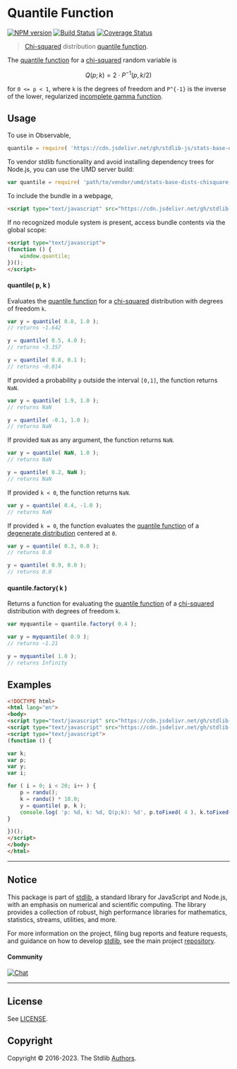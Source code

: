 <!--

@license Apache-2.0

Copyright (c) 2018 The Stdlib Authors.

Licensed under the Apache License, Version 2.0 (the "License");
you may not use this file except in compliance with the License.
You may obtain a copy of the License at

   http://www.apache.org/licenses/LICENSE-2.0

Unless required by applicable law or agreed to in writing, software
distributed under the License is distributed on an "AS IS" BASIS,
WITHOUT WARRANTIES OR CONDITIONS OF ANY KIND, either express or implied.
See the License for the specific language governing permissions and
limitations under the License.

-->

# Quantile Function

[![NPM version][npm-image]][npm-url] [![Build Status][test-image]][test-url] [![Coverage Status][coverage-image]][coverage-url] <!-- [![dependencies][dependencies-image]][dependencies-url] -->

> [Chi-squared][chisquare-distribution] distribution [quantile function][quantile-function].

<section class="intro">

The [quantile function][quantile-function] for a [chi-squared][chisquare-distribution] random variable is

<!-- <equation class="equation" label="eq:chisquared_quantile_function" align="center" raw="Q(p; k) = 2 \cdot P^{-1}( p, k/2 )" alt="Quantile function for a chi-squared distribution."> -->

```math
Q(p; k) = 2 \cdot P^{-1}( p, k/2 )
```

<!-- <div class="equation" align="center" data-raw-text="Q(p; k) = 2 \cdot P^{-1}( p, k/2 )" data-equation="eq:chisquared_quantile_function">
    <img src="https://cdn.jsdelivr.net/gh/stdlib-js/stdlib@51534079fef45e990850102147e8945fb023d1d0/lib/node_modules/@stdlib/stats/base/dists/chisquare/quantile/docs/img/equation_chisquared_quantile_function.svg" alt="Quantile function for a chi-squared distribution.">
    <br>
</div> -->

<!-- </equation> -->

for `0 <= p < 1`, where `k` is the degrees of freedom and `P^{-1}` is the inverse of the lower, regularized [incomplete gamma function][@stlib/math/base/special/gammaincinv].

</section>

<!-- /.intro -->



<section class="usage">

## Usage

To use in Observable,

```javascript
quantile = require( 'https://cdn.jsdelivr.net/gh/stdlib-js/stats-base-dists-chisquare-quantile@umd/browser.js' )
```

To vendor stdlib functionality and avoid installing dependency trees for Node.js, you can use the UMD server build:

```javascript
var quantile = require( 'path/to/vendor/umd/stats-base-dists-chisquare-quantile/index.js' )
```

To include the bundle in a webpage,

```html
<script type="text/javascript" src="https://cdn.jsdelivr.net/gh/stdlib-js/stats-base-dists-chisquare-quantile@umd/browser.js"></script>
```

If no recognized module system is present, access bundle contents via the global scope:

```html
<script type="text/javascript">
(function () {
    window.quantile;
})();
</script>
```

#### quantile( p, k )

Evaluates the [quantile function][quantile-function] for a [chi-squared][chisquare-distribution] distribution with degrees of freedom `k`.

```javascript
var y = quantile( 0.8, 1.0 );
// returns ~1.642

y = quantile( 0.5, 4.0 );
// returns ~3.357

y = quantile( 0.8, 0.1 );
// returns ~0.014
```

If provided a probability `p` outside the interval `[0,1]`, the function returns `NaN`.

```javascript
var y = quantile( 1.9, 1.0 );
// returns NaN

y = quantile( -0.1, 1.0 );
// returns NaN
```

If provided `NaN` as any argument, the function returns `NaN`.

```javascript
var y = quantile( NaN, 1.0 );
// returns NaN

y = quantile( 0.2, NaN );
// returns NaN
```

If provided `k < 0`, the function returns `NaN`.

```javascript
var y = quantile( 0.4, -1.0 );
// returns NaN
```

If provided `k = 0`, the function evaluates the [quantile function][quantile-function] of a [degenerate distribution][degenerate-distribution] centered at `0`.

```javascript
var y = quantile( 0.3, 0.0 );
// returns 0.0

y = quantile( 0.9, 0.0 );
// returns 0.0
```

#### quantile.factory( k )

Returns a function for evaluating the [quantile function][quantile-function] of a [chi-squared][chisquare-distribution] distribution with degrees of freedom `k`.

```javascript
var myquantile = quantile.factory( 0.4 );

var y = myquantile( 0.9 );
// returns ~1.21

y = myquantile( 1.0 );
// returns Infinity
```

</section>

<!-- /.usage -->

<section class="examples">

## Examples

<!-- eslint no-undef: "error" -->

```html
<!DOCTYPE html>
<html lang="en">
<body>
<script type="text/javascript" src="https://cdn.jsdelivr.net/gh/stdlib-js/random-base-randu@umd/browser.js"></script>
<script type="text/javascript" src="https://cdn.jsdelivr.net/gh/stdlib-js/stats-base-dists-chisquare-quantile@umd/browser.js"></script>
<script type="text/javascript">
(function () {

var k;
var p;
var y;
var i;

for ( i = 0; i < 20; i++ ) {
    p = randu();
    k = randu() * 10.0;
    y = quantile( p, k );
    console.log( 'p: %d, k: %d, Q(p;k): %d', p.toFixed( 4 ), k.toFixed( 4 ), y.toFixed( 4 ) );
}

})();
</script>
</body>
</html>
```

</section>

<!-- /.examples -->

<!-- Section for related `stdlib` packages. Do not manually edit this section, as it is automatically populated. -->

<section class="related">

</section>

<!-- /.related -->

<!-- Section for all links. Make sure to keep an empty line after the `section` element and another before the `/section` close. -->


<section class="main-repo" >

* * *

## Notice

This package is part of [stdlib][stdlib], a standard library for JavaScript and Node.js, with an emphasis on numerical and scientific computing. The library provides a collection of robust, high performance libraries for mathematics, statistics, streams, utilities, and more.

For more information on the project, filing bug reports and feature requests, and guidance on how to develop [stdlib][stdlib], see the main project [repository][stdlib].

#### Community

[![Chat][chat-image]][chat-url]

---

## License

See [LICENSE][stdlib-license].


## Copyright

Copyright &copy; 2016-2023. The Stdlib [Authors][stdlib-authors].

</section>

<!-- /.stdlib -->

<!-- Section for all links. Make sure to keep an empty line after the `section` element and another before the `/section` close. -->

<section class="links">

[npm-image]: http://img.shields.io/npm/v/@stdlib/stats-base-dists-chisquare-quantile.svg
[npm-url]: https://npmjs.org/package/@stdlib/stats-base-dists-chisquare-quantile

[test-image]: https://github.com/stdlib-js/stats-base-dists-chisquare-quantile/actions/workflows/test.yml/badge.svg?branch=main
[test-url]: https://github.com/stdlib-js/stats-base-dists-chisquare-quantile/actions/workflows/test.yml?query=branch:main

[coverage-image]: https://img.shields.io/codecov/c/github/stdlib-js/stats-base-dists-chisquare-quantile/main.svg
[coverage-url]: https://codecov.io/github/stdlib-js/stats-base-dists-chisquare-quantile?branch=main

<!--

[dependencies-image]: https://img.shields.io/david/stdlib-js/stats-base-dists-chisquare-quantile.svg
[dependencies-url]: https://david-dm.org/stdlib-js/stats-base-dists-chisquare-quantile/main

-->

[chat-image]: https://img.shields.io/gitter/room/stdlib-js/stdlib.svg
[chat-url]: https://app.gitter.im/#/room/#stdlib-js_stdlib:gitter.im

[stdlib]: https://github.com/stdlib-js/stdlib

[stdlib-authors]: https://github.com/stdlib-js/stdlib/graphs/contributors

[umd]: https://github.com/umdjs/umd
[es-module]: https://developer.mozilla.org/en-US/docs/Web/JavaScript/Guide/Modules

[deno-url]: https://github.com/stdlib-js/stats-base-dists-chisquare-quantile/tree/deno
[umd-url]: https://github.com/stdlib-js/stats-base-dists-chisquare-quantile/tree/umd
[esm-url]: https://github.com/stdlib-js/stats-base-dists-chisquare-quantile/tree/esm
[branches-url]: https://github.com/stdlib-js/stats-base-dists-chisquare-quantile/blob/main/branches.md

[stdlib-license]: https://raw.githubusercontent.com/stdlib-js/stats-base-dists-chisquare-quantile/main/LICENSE

[degenerate-distribution]: https://en.wikipedia.org/wiki/Degenerate_distribution

[chisquare-distribution]: https://en.wikipedia.org/wiki/Chi-squared_distribution

[@stlib/math/base/special/gammaincinv]: https://github.com/stdlib-js/stdlib

[quantile-function]: https://en.wikipedia.org/wiki/Quantile_function

</section>

<!-- /.links -->

